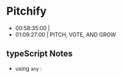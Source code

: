 # Pitchify

 - 00:58:35:00 |
 - 01:09:27:00 |
 PITCH, VOTE, AND GROW

## typeScript Notes

- using `any` :
